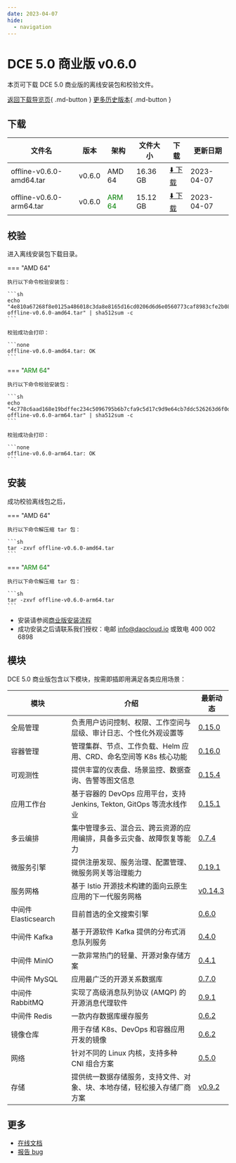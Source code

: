```yaml
---
date: 2023-04-07
hide:
  - navigation
---
```


# DCE 5.0 商业版 v0.6.0

本页可下载 DCE 5.0 商业版的离线安装包和校验文件。

[返回下载导览页](../index.md#_2){ .md-button } [更多历史版本](./dce5-installer-history.md){ .md-button }

## 下载

| 文件名 | 版本 | 架构 | 文件大小 | 下载 | 更新日期 |
| ----- | ---- | --- | ----- | ----- | ------ |
| offline-v0.6.0-amd64.tar | v0.6.0 | AMD 64 | 16.36 GB | [:arrow_down: 下载](https://qiniu-download-public.daocloud.io/DaoCloud_Enterprise/dce5/offline-v0.6.0-amd64.tar) | 2023-04-07 |
| offline-v0.6.0-arm64.tar | v0.6.0 | <font color="green">ARM 64</font>| 15.12 GB | [:arrow_down: 下载](https://qiniu-download-public.daocloud.io/DaoCloud_Enterprise/dce5/offline-v0.6.0-arm64.tar) | 2023-04-07 |

## 校验

进入离线安装包下载目录。

=== "AMD 64"

    执行以下命令校验安装包：

    ```sh
    echo "4e810a67268f8e0125a486018c3da8e8165d16cd0206d6d6e0560773caf8983cfe2b0827692e3ac6efbd26345c0bbfed58139ff01affd96d525b59f797cec5d9  offline-v0.6.0-amd64.tar" | sha512sum -c
    ```

    校验成功会打印：

    ```none
    offline-v0.6.0-amd64.tar: OK
    ```

=== "<font color="green">ARM 64</font>"

    执行以下命令校验安装包：

    ```sh
    echo "4c778c6aad168e19bdffec234c5096795b6b7cfa9c5d17c9d9e64cb7ddc526263d6f0d863c631e2e4cc5d205866f29a69d9a38c92b8c751af0ed1db25304ba7d  offline-v0.6.0-arm64.tar" | sha512sum -c
    ```

    校验成功会打印：

    ```none
    offline-v0.6.0-arm64.tar: OK
    ```

## 安装

成功校验离线包之后，

=== "AMD 64"

    执行以下命令解压缩 tar 包：

    ```sh
    tar -zxvf offline-v0.6.0-amd64.tar
    ```

=== "<font color="green">ARM 64</font>"

    执行以下命令解压缩 tar 包：

    ```sh
    tar -zxvf offline-v0.6.0-arm64.tar
    ```

- 安装请参阅[商业版安装流程](../../install/commercial/start-install.md)
- 成功安装之后请联系我们授权：电邮 info@daocloud.io 或致电 400 002 6898

## 模块

DCE 5.0 商业版包含以下模块，按需即插即用满足各类应用场景：

| 模块 | 介绍 | 最新动态 |
| ---- | --- | ------ |
| 全局管理 | 负责用户访问控制、权限、工作空间与层级、审计日志、个性化外观设置等 | [0.15.0](../../ghippo/intro/release-notes.md#v0150) |
| 容器管理 | 管理集群、节点、工作负载、Helm 应用、CRD、命名空间等 K8s 核心功能 | [0.16.0](../../kpanda/intro/release-notes.md#v0160) |
| 可观测性 | 提供丰富的仪表盘、场景监控、数据查询、告警等图文信息 | [0.15.4](../../insight/intro/releasenote.md#v0154) |
| 应用工作台 | 基于容器的 DevOps 应用平台，支持 Jenkins, Tekton, GitOps 等流水线作业 | [0.15.1](../../amamba/intro/release-notes.md#v0151) |
| 多云编排 | 集中管理多云、混合云、跨云资源的应用编排，具备多云灾备、故障恢复等能力 | [0.7.4](../../kairship/intro/release-notes.md#v074) |
| 微服务引擎 | 提供注册发现、服务治理、配置管理、微服务网关等治理能力 | [0.19.1](../../skoala/intro/release-notes.md#v0191) |
| 服务网格 | 基于 Istio 开源技术构建的面向云原生应用的下一代服务网格 | [v0.14.3](../../mspider/intro/release-notes.md#v0143) |
| 中间件 Elasticsearch | 目前首选的全文搜索引擎 | [0.6.0](../../middleware/elasticsearch/release-notes.md#v060) |
| 中间件 Kafka | 基于开源软件 Kafka 提供的分布式消息队列服务 | [0.4.0](../../middleware/kafka/release-notes.md#v040) |
| 中间件 MinIO | 一款非常热门的轻量、开源对象存储方案 | [0.4.1](../../middleware/minio/release-notes.md#v041) |
| 中间件 MySQL | 应用最广泛的开源关系数据库 | [0.7.0](../../middleware/mysql/release-notes.md#v070) |
| 中间件 RabbitMQ | 实现了高级消息队列协议 (AMQP) 的开源消息代理软件 | [0.9.1](../../middleware/rabbitmq/release-notes.md#v091) |
| 中间件 Redis | 一款内存数据库缓存服务 | [0.6.2](../../middleware/redis/release-notes.md#v062) |
| 镜像仓库 | 用于存储 K8s、DevOps 和容器应用开发的镜像 | [0.6.2](../../kangaroo/intro/release-notes.md#v062) |
| 网络 | 针对不同的 Linux 内核，支持多种 CNI 组合方案 | [0.5.0](../../network/intro/releasenotes.md#v050) |
| 存储 | 提供统一数据存储服务，支持文件、对象、块、本地存储，轻松接入存储厂商方案 | [v0.9.2](../../storage/hwameistor/releasenotes.md#v092) |

## 更多

- [在线文档](../../dce/index.md)
- [报告 bug](https://github.com/DaoCloud/DaoCloud-docs/issues)
